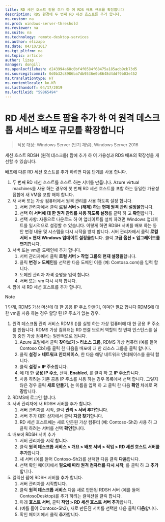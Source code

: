 ```yaml
---
title: RD 세션 호스트 팜을 추가 하 여 RDS 배포 규모를 확장합니다
description: RDS 환경에 두 번째 RD 세션 호스트를 추가 합니다.
ms.custom: na
ms.prod: windows-server-threshold
ms.reviewer: na
ms.suite: na
ms.technology: remote-desktop-services
ms.author: elizapo
ms.date: 04/10/2017
ms.tgt_pltfrm: na
ms.topic: article
author: lizap
manager: dongill
ms.openlocfilehash: d243994a68c0bf4f0584f68475a185acb9cb73d5
ms.sourcegitcommit: 0d0b32c8986ba7db9536e0b8648d4ddf9b03e452
ms.translationtype: HT
ms.contentlocale: ko-KR
ms.lasthandoff: 04/17/2019
ms.locfileid: "59865494"
---
```

# <a name="scale-out-your-remote-desktop-services-deployment-by-adding-an-rd-session-host-farm"></a>RD 세션 호스트 팜을 추가 하 여 원격 데스크톱 서비스 배포 규모를 확장합니다

>적용 대상: Windows Server (반기 채널), Windows Server 2016

세션 호스트 RDSH (원격 데스크톱) 팜에 추가 하 여 가용성과 RDS 배포의 확장성을 개선할 수 있습니다.   
  
 
배포에 다른 RD 세션 호스트를 추가 하려면 다음 단계를 사용 합니다.  
  
1. 두 번째 RD 세션 호스트를 호스트 하는 서버를 만듭니다. Azure virtual machines를 사용 하는 경우에 첫 번째 RD 세션 호스트를 포함 하는 동일한 가용성 집합에 새 VM을 포함 해야 합니다.
2. 새 서버 또는 가상 컴퓨터에서 원격 관리를 사용 하도록 설정 합니다.
   1. 서버 관리자에서 클릭 **로컬 서버 > (해제) 하는 현재 원격 관리 설정을**합니다. 
   2. 선택 **이 서버에 대 한 원격 관리를 사용 하도록 설정**를 클릭 하 고 **확인**합니다. 
   3. 선택 사항: 자동으로 다운로드 하 여 업데이트를 설치 하려면 Windows 업데이트를 일시적으로 설정할 수 있습니다. 이렇게 하면 RDSH 서버를 배포 하는 동안 변경 내용 및 시스템을 다시 시작을 방지 합니다. 서버 관리자에서 클릭 **로컬 서버 > 현재 Windows 업데이트 설정을**합니다. 클릭 **고급 옵션 > 업그레이드를 연기**합니다. 
3. 서버 또는 vm을 도메인에 추가 합니다.
   1. 서버 관리자에서 클릭 **로컬 서버 > 작업 그룹의 현재 설정을**합니다. 
   2. 클릭 **변경 > 도메인**를 선택한 다음 도메인 이름 (예: Contoso.com)을 입력 합니다. 
   3. 도메인 관리자 자격 증명을 입력 합니다. 
   4. 서버 또는 vm 다시 시작 합니다.
4. 팜에 새 RD 세션 호스트를 추가 합니다.
>[!NOTE] 
> 1 단계, RDMS 가상 머신에 대 한 공용 IP 주소 만들기, 이며만 필요 합니다 RDMS에 대 한 vm을 사용 하는 경우 할당 된 IP 주소가 없는 경우.
   
   1. 원격 데스크톱 관리 서비스 RDMS ()를 실행 하는 가상 컴퓨터에 대 한 공용 IP 주소를 만듭니다. RDMS 가상 컴퓨터는 RD 연결 브로커 역할의 첫 번째 인스턴스를 실행 중인 가상 컴퓨터는 일반적으로 됩니다.  
       1. Azure 포털에서 클릭 **찾아보기 > 리소스 그룹**, RDMS 가상 컴퓨터 (예를 들어 Contoso Cb1)를 클릭 한 다음을 배포에 대 한 리소스 그룹을 클릭 합니다.  
       2. 클릭 **설정 > 네트워크 인터페이스**, 한 다음 해당 네트워크 인터페이스를 클릭 합니다.   
       3. 클릭 **설정 > IP 주소**합니다.
       4. 에 대 한 **공용 IP 주소**, 선택, **Enabled**, 를 클릭 하 고 **IP 주소**합니다.   
       5. 사용 하려는 기존 공용 IP 주소를 사용 하는 경우 목록에서 선택 합니다. 그렇지 않은 경우 클릭 **새로 만들기**, 는 이름을 입력 하 고 클릭 한 다음 **확인** 차례로 **저장**합니다.   
   2. RDMS에 로그인 합니다.
   3. 서버 관리자에 새 RDSH 서버를 추가 합니다.   
       1. 서버 관리자를 시작, 클릭 **관리 > 서버 추가**합니다.   
       2. 서버 추가 대화 상자에서 클릭 **지금 찾기**합니다.   
       3. RD 세션 호스트에는 새로 만든된 가상 컴퓨터 (예: Contoso-Sh2) 사용 하 고 클릭 하려는 서버를 선택 **확인**합니다.
   4. 배포에 RDSH 서버 추가
       1. 서버 관리자를 시작 합니다.  
       2. 클릭 **원격 데스크톱 서비스 > 개요 > 배포 서버 > 작업 > RD 세션 호스트 서버를 추가**합니다.   
       3. 새 서버 (예를 들어 Contoso-Sh2)를 선택한 다음 클릭 **다음**합니다.  
       4. 선택 확인 페이지에서 **필요에 따라 원격 컴퓨터를 다시 시작**, 를 클릭 하 고 **추가**합니다.   
   5. 컬렉션 팜에 RDSH 서버를 추가 합니다.
       1. 서버 관리자를 시작합니다.   
       2. 클릭 **원격 데스크톱 서비스** 다음 새로 만든된 RDSH 서버 (예를 들어 ContosoDesktop)를 추가 하려는 컬렉션을 클릭 합니다.   
       3. 아래 **호스트 서버**, 클릭 **작업 > RD 세션 호스트 서버 추가**합니다.   
       4. (예를 들어 Contoso-Sh2), 새로 만든된 서버를 선택한 다음 클릭 **다음**합니다.   
       5. 확인 페이지에서 클릭 **추가**합니다.   

